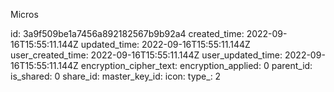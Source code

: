 Micros

id: 3a9f509be1a7456a892182567b9b92a4
created_time: 2022-09-16T15:55:11.144Z
updated_time: 2022-09-16T15:55:11.144Z
user_created_time: 2022-09-16T15:55:11.144Z
user_updated_time: 2022-09-16T15:55:11.144Z
encryption_cipher_text: 
encryption_applied: 0
parent_id: 
is_shared: 0
share_id: 
master_key_id: 
icon: 
type_: 2